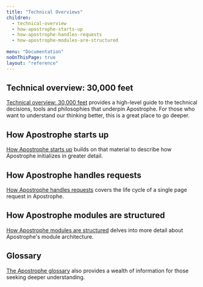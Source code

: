 ```yaml
---
title: "Technical Overviews"
children:
  - technical-overview
  - how-apostrophe-starts-up
  - how-apostrophe-handles-requests
  - how-apostrophe-modules-are-structured
  
menu: "Documentation"
noOnThisPage: true
layout: "reference"
---
```


## Technical overview: 30,000 feet

[Technical overview: 30,000 feet](technical-overview.md) provides a high-level guide to the technical decisions, tools and philosophies that underpin Apostrophe. For those who want to understand our thinking better, this is a great place to go deeper.

## How Apostrophe starts up

[How Apostrophe starts up](how-apostrophe-starts-up.md) builds on that material to describe how Apostrophe initializes in greater detail.

## How Apostrophe handles requests

[How Apostrophe handles requests](how-apostrophe-handles-requests.md) covers the life cycle of a single page request in Apostrophe.

## How Apostrophe modules are structured

[How Apostrophe modules are structured](how-apostrophe-modules-are-structured.md) delves into more detail about Apostrophe's module architecture.

## Glossary

[The Apostrophe glossary](../glossary.md) also provides a wealth of information for those seeking deeper understanding.

